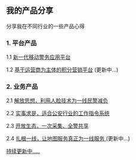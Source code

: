 ## 我的产品分享

分享我在不同行业的一些产品心得

### 1. 平台产品

1.1 [新一代移动警务应用平台](https://captiansu.github.io/su20438903/nmpp-ppt)

1.2 [基于运营商为主体的积分营销平台](https://captiansu.github.io/su20438903/nmpp-ppt/ydsm-ppt.html) (更新中...)

### **2. 业务产品**

2.1 [解放思想，利用人脸技术为一线民警减负](https://captiansu.github.io/su20438903/docs/product/product-idea-share)

2.2 [实事求是，适合公安行业的工作指令系统](https://captiansu.github.io/su20438903/docs/product/product-idea-share-task)

2.3 [开放生态，一次采集、全警共享](https://captiansu.github.io/su20438903/docs/product/product-idea-share-collect)

2.4 [扎根一线，让地图服务真正为一线服务 ](https://captiansu.github.io/su20438903/docs/product/product-idea-share-map) (更新中...)





[持续更新中.....](https://captiansu.github.io/CaptainSuDaily/docs/product/menu)
